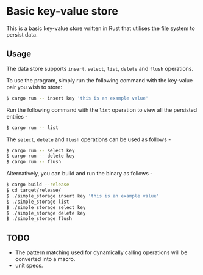 # Basic key-value store

This is a basic key-value store written in Rust that utilises the file system to persist data.

## Usage

The data store supports `insert`, `select`, `list`, `delete` and `flush` operations. 

To use the program, simply run the following command with the key-value pair you wish to store:

```bash
$ cargo run -- insert key 'this is an example value'
```

Run the following command with the `list` operation to view all the persisted entries - 

```bash
$ cargo run -- list
```

The `select`, `delete` and `flush` operations can be used as follows -

```bash
$ cargo run -- select key
$ cargo run -- delete key
$ cargo run -- flush
```

Alternatively, you can build and run the binary as follows -

```bash
$ cargo build --release 
$ cd target/release/
$ ./simple_storage insert key 'this is an example value'
$ ./simple_storage list
$ ./simple_storage select key
$ ./simple_storage delete key
$ ./simple_storage flush
```

## TODO

- The pattern matching used for dynamically calling operations will be converted into a macro.
- unit specs.
